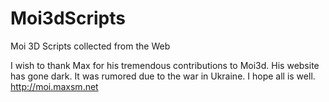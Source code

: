 # Moi3dScripts
Moi 3D Scripts collected from the Web

I wish to thank Max for his tremendous contributions to Moi3d. His website has gone dark. It was rumored due to the war in Ukraine. I hope all is well. http://moi.maxsm.net

